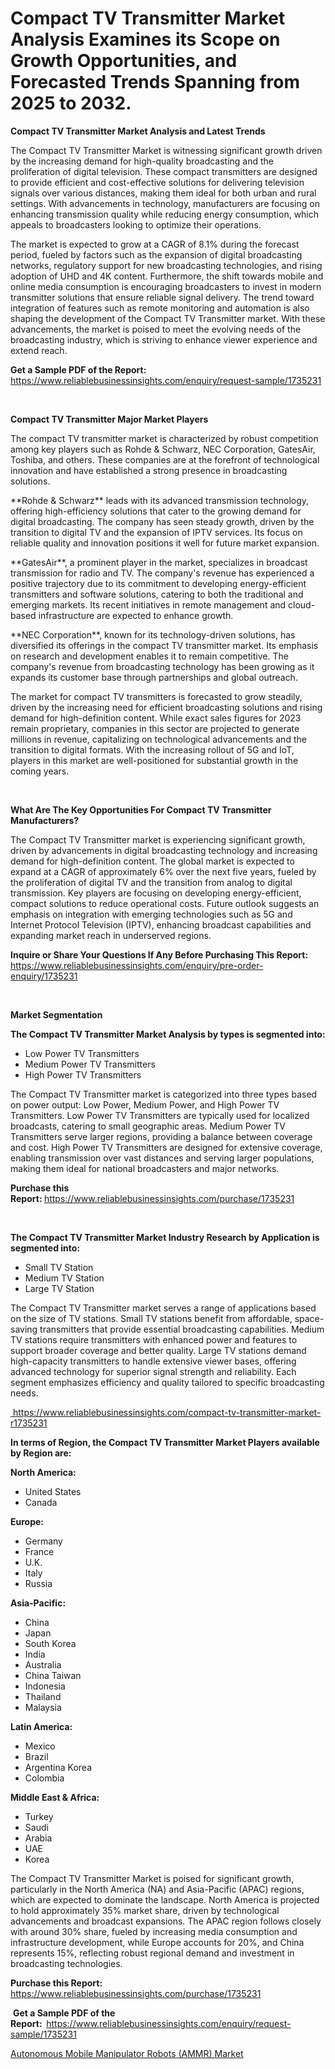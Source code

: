 <p><h1>Compact TV Transmitter Market Analysis Examines its Scope on Growth Opportunities, and Forecasted Trends Spanning from 2025 to 2032.</h1></p><p><strong>Compact TV Transmitter Market Analysis and Latest Trends</strong></p>
<p><p>The Compact TV Transmitter Market is witnessing significant growth driven by the increasing demand for high-quality broadcasting and the proliferation of digital television. These compact transmitters are designed to provide efficient and cost-effective solutions for delivering television signals over various distances, making them ideal for both urban and rural settings. With advancements in technology, manufacturers are focusing on enhancing transmission quality while reducing energy consumption, which appeals to broadcasters looking to optimize their operations.</p><p>The market is expected to grow at a CAGR of 8.1% during the forecast period, fueled by factors such as the expansion of digital broadcasting networks, regulatory support for new broadcasting technologies, and rising adoption of UHD and 4K content. Furthermore, the shift towards mobile and online media consumption is encouraging broadcasters to invest in modern transmitter solutions that ensure reliable signal delivery. The trend toward integration of features such as remote monitoring and automation is also shaping the development of the Compact TV Transmitter market. With these advancements, the market is poised to meet the evolving needs of the broadcasting industry, which is striving to enhance viewer experience and extend reach.</p></p>
<p><strong>Get a Sample PDF of the Report:&nbsp;</strong> <a href="https://www.reliablebusinessinsights.com/enquiry/request-sample/1735231?utm_campaign=2534&utm_medium=2&utm_source=Github&utm_content=ia&utm_term=25032025&utm_id=compact-tv-transmitter">https://www.reliablebusinessinsights.com/enquiry/request-sample/1735231</a></p>
<p>&nbsp;</p>
<p><strong>Compact TV Transmitter Major Market Players</strong></p>
<p><p>The compact TV transmitter market is characterized by robust competition among key players such as Rohde & Schwarz, NEC Corporation, GatesAir, Toshiba, and others. These companies are at the forefront of technological innovation and have established a strong presence in broadcasting solutions.</p><p>**Rohde & Schwarz** leads with its advanced transmission technology, offering high-efficiency solutions that cater to the growing demand for digital broadcasting. The company has seen steady growth, driven by the transition to digital TV and the expansion of IPTV services. Its focus on reliable quality and innovation positions it well for future market expansion.</p><p>**GatesAir**, a prominent player in the market, specializes in broadcast transmission for radio and TV. The company's revenue has experienced a positive trajectory due to its commitment to developing energy-efficient transmitters and software solutions, catering to both the traditional and emerging markets. Its recent initiatives in remote management and cloud-based infrastructure are expected to enhance growth.</p><p>**NEC Corporation**, known for its technology-driven solutions, has diversified its offerings in the compact TV transmitter market. Its emphasis on research and development enables it to remain competitive. The company's revenue from broadcasting technology has been growing as it expands its customer base through partnerships and global outreach.</p><p>The market for compact TV transmitters is forecasted to grow steadily, driven by the increasing need for efficient broadcasting solutions and rising demand for high-definition content. While exact sales figures for 2023 remain proprietary, companies in this sector are projected to generate millions in revenue, capitalizing on technological advancements and the transition to digital formats. With the increasing rollout of 5G and IoT, players in this market are well-positioned for substantial growth in the coming years.</p></p>
<p>&nbsp;</p>
<p><strong>What Are The Key Opportunities For Compact TV Transmitter Manufacturers?</strong></p>
<p><p>The Compact TV Transmitter market is experiencing significant growth, driven by advancements in digital broadcasting technology and increasing demand for high-definition content. The global market is expected to expand at a CAGR of approximately 6% over the next five years, fueled by the proliferation of digital TV and the transition from analog to digital transmission. Key players are focusing on developing energy-efficient, compact solutions to reduce operational costs. Future outlook suggests an emphasis on integration with emerging technologies such as 5G and Internet Protocol Television (IPTV), enhancing broadcast capabilities and expanding market reach in underserved regions.</p></p>
<p><strong>Inquire or Share Your Questions If Any Before Purchasing This Report:</strong> <a href="https://www.reliablebusinessinsights.com/enquiry/pre-order-enquiry/1735231?utm_campaign=2534&utm_medium=2&utm_source=Github&utm_content=ia&utm_term=25032025&utm_id=compact-tv-transmitter">https://www.reliablebusinessinsights.com/enquiry/pre-order-enquiry/1735231</a></p>
<p>&nbsp;</p>
<p><strong>Market Segmentation</strong></p>
<p><strong>The Compact TV Transmitter Market Analysis by types is segmented into:</strong></p>
<p><ul><li>Low Power TV Transmitters</li><li>Medium Power TV Transmitters</li><li>High Power TV Transmitters</li></ul></p>
<p><p>The Compact TV Transmitter market is categorized into three types based on power output: Low Power, Medium Power, and High Power TV Transmitters. Low Power TV Transmitters are typically used for localized broadcasts, catering to small geographic areas. Medium Power TV Transmitters serve larger regions, providing a balance between coverage and cost. High Power TV Transmitters are designed for extensive coverage, enabling transmission over vast distances and serving larger populations, making them ideal for national broadcasters and major networks.</p></p>
<p><strong>Purchase this Report:&nbsp;</strong><a href="https://www.reliablebusinessinsights.com/purchase/1735231?utm_campaign=2534&utm_medium=2&utm_source=Github&utm_content=ia&utm_term=25032025&utm_id=compact-tv-transmitter">https://www.reliablebusinessinsights.com/purchase/1735231</a></p>
<p>&nbsp;</p>
<p><strong>The Compact TV Transmitter Market Industry Research by Application is segmented into:</strong></p>
<p><ul><li>Small TV Station</li><li>Medium TV Station</li><li>Large TV Station</li></ul></p>
<p><p>The Compact TV Transmitter market serves a range of applications based on the size of TV stations. Small TV stations benefit from affordable, space-saving transmitters that provide essential broadcasting capabilities. Medium TV stations require transmitters with enhanced power and features to support broader coverage and better quality. Large TV stations demand high-capacity transmitters to handle extensive viewer bases, offering advanced technology for superior signal strength and reliability. Each segment emphasizes efficiency and quality tailored to specific broadcasting needs.</p></p>
<p><a href="https://www.reliablebusinessinsights.com/compact-tv-transmitter-market-r1735231?utm_campaign=2534&utm_medium=2&utm_source=Github&utm_content=ia&utm_term=25032025&utm_id=compact-tv-transmitter">&nbsp;https://www.reliablebusinessinsights.com/compact-tv-transmitter-market-r1735231</a></p>
<p><strong>In terms of Region, the Compact TV Transmitter Market Players available by Region are:</strong></p>
<p>
    <p> <strong> North America: </strong>
        <ul>
            <li>United States</li>
            <li>Canada</li>
        </ul>
        </p> 
    <p> <strong> Europe: </strong>
        <ul>
            <li>Germany</li>
            <li>France</li>
            <li>U.K.</li>
            <li>Italy</li>
            <li>Russia</li>
        </ul>
        </p> 
    <p> <strong> Asia-Pacific: </strong>
        <ul>
            <li>China</li>
            <li>Japan</li>
            <li>South Korea</li>
            <li>India</li>
            <li>Australia</li>
            <li>China Taiwan</li>
            <li>Indonesia</li>
            <li>Thailand</li>
            <li>Malaysia</li>
        </ul>
        </p> 
    <p> <strong> Latin America: </strong>
        <ul>
            <li>Mexico</li>
            <li>Brazil</li>
            <li>Argentina Korea</li>
            <li>Colombia</li>
        </ul>
        </p> 
    <p> <strong> Middle East & Africa: </strong>
        <ul>
            <li>Turkey</li>
            <li>Saudi</li>
            <li>Arabia</li>
            <li>UAE</li>
            <li>Korea</li>
        </ul>
    </p>
    </p>
<p><p>The Compact TV Transmitter Market is poised for significant growth, particularly in the North America (NA) and Asia-Pacific (APAC) regions, which are expected to dominate the landscape. North America is projected to hold approximately 35% market share, driven by technological advancements and broadcast expansions. The APAC region follows closely with around 30% share, fueled by increasing media consumption and infrastructure development, while Europe accounts for 20%, and China represents 15%, reflecting robust regional demand and investment in broadcasting technologies.</p></p>
<p><strong>Purchase this Report: </strong><a href="https://www.reliablebusinessinsights.com/purchase/1735231?utm_campaign=2534&utm_medium=2&utm_source=Github&utm_content=ia&utm_term=25032025&utm_id=compact-tv-transmitter">https://www.reliablebusinessinsights.com/purchase/1735231</a></p>
<p>&nbsp;<strong>Get a Sample PDF of the Report:&nbsp;&nbsp;</strong><a href="https://www.reliablebusinessinsights.com/enquiry/request-sample/1735231?utm_campaign=2534&utm_medium=2&utm_source=Github&utm_content=ia&utm_term=25032025&utm_id=compact-tv-transmitter">https://www.reliablebusinessinsights.com/enquiry/request-sample/1735231</a></p>
<p><strong></strong></p>
<p><p><a href="https://github.com/ilonaenterline65/Market-Research-Report-List-1/blob/main/autonomous-mobile-manipulator-robots-ammr-market.md?utm_campaign=2534&utm_medium=2&utm_source=Github&utm_content=ia&utm_term=25032025&utm_id=compact-tv-transmitter">Autonomous Mobile Manipulator Robots (AMMR) Market</a></p></p>